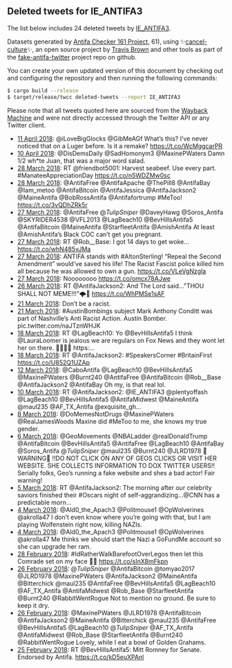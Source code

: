 ## Deleted tweets for IE_ANTIFA3

The list below includes 24 deleted tweets by
[IE_ANTIFA3](https://twitter.com/IE_ANTIFA3).



Datasets generated by [Antifa Checker 161 Project](https://twitter.com/antifacheck161), 61), using ✨[cancel-culture](https://github.com/travisbrown/cancel-culture)✨, an open source project by 
[Travis Brown](https://twitter.com/travisbrown) and other tools as part of the 
[fake-antifa-twitter](https://github.com/antifacheck161/fake-antifa-twitter) project repo on github.

You can create your own updated version of this document by checking out and configuring the
repository and then running the following commands:

```bash
$ cargo build --release
$ target/release/twcc deleted-tweets --report IE_ANTIFA3
```

Please note that all tweets quoted here are sourced from the
[Wayback Machine](https://web.archive.org) and were not directly accessed through the Twitter API or
any Twitter client.

* [11 April 2018](https://web.archive.org/web/20180411212156/https://twitter.com/IE_ANTIFA3/status/984179768575705088): @iLoveBigGlocks @GibMeAGf What’s this? I’ve never noticed that on a Luger before. Is it a remake? https://t.co/WcMggcarPR <!--984179768575705088-->
* [10 April 2018](https://web.archive.org/web/20180410032459/https://twitter.com/IE_ANTIFA3/status/983546357376991233): @DisDemsDaily @SadHomonym3 @MaxinePWaters Damn 1/2 wh*te Juan, that was a major word salad. <!--983546357376991233-->
* [28 March 2018](https://web.archive.org/web/20180328183038/https://twitter.com/IE_ANTIFA3/status/979063229409193984): RT @friendbot5001: Harvest seabeef. Use every part. #ManateeAppreciationDay https://t.co/n5WDZMw0sc <!--979063229409193984-->
* [28 March 2018](https://web.archive.org/web/20180328010233/https://twitter.com/IE_ANTIFA3/status/978799470585421826): @AntifaFree @AntifaApache @ThePill8 @AntifaBay @Iam_metoo @AntifaBitcoin @AntifaJessica @AntifaJackson2 @MaineAntifa @BobRossAntifa @Antifafortrump #MeToo! https://t.co/3vQDhZRk5r <!--978799470585421826-->
* [27 March 2018](https://web.archive.org/web/20180327230200/https://twitter.com/IE_ANTIFA3/status/978769133201338369): @AntifaFree @_TulipSniper_ @DaveyHawg @Soros_Antifa @SKYRIDER4538 @VFL2013 @LagBeach10 @BevHillsAntifa5 @AntifaBitcoin @MaineAntifa @StarfleetAntifa @AmishAntifa At least @AmishAntifa’s Black COC can’t get you pregnant. <!--978769133201338369-->
* [27 March 2018](https://web.archive.org/web/20180327223420/https://twitter.com/IE_ANTIFA3/status/978762170669219841): RT @Rob__Base: I got 14 days to get woke... https://t.co/whN485vJMa <!--978762170669219841-->
* [27 March 2018](https://web.archive.org/web/20180327172922/https://twitter.com/IE_ANTIFA3/status/978685423290482688): ANTIFA stands with #AltonSterling!  “Repeal the Second Amendment” would’ve saved his life!  The Racist Fascist police killed him all because he was allowed to own a gun. https://t.co/VLeVgNzgIa <!--978685423290482688-->
* [27 March 2018](https://web.archive.org/web/20180327024606/https://twitter.com/IE_ANTIFA3/status/978463141959888896): Noooooooo https://t.co/omcx78AJwe <!--978463141959888896-->
* [26 March 2018](https://web.archive.org/web/20180326171727/https://twitter.com/IE_ANTIFA3/status/978320036497580035): RT @AntifaJackson2: And The Lord said..."THOU SHALL NOT MEME!!!"🌩️🤪 https://t.co/WhPMSe1sAF <!--978320036497580035-->
* [21 March 2018](https://web.archive.org/web/20180321151424/https://twitter.com/IE_ANTIFA3/status/976457036538920965): Don’t be a racist. <!--976458839372455936-->
* [21 March 2018](https://web.archive.org/web/20180321151424/https://twitter.com/IE_ANTIFA3/status/976457036538920965): #AustinBombings  subject Mark Anthony Conditt was part of Nashville’s Anti Racist Action.  Austin Bomber. pic.twitter.com/naJTznWHJK <!--976457036538920965-->
* [18 March 2018](https://web.archive.org/web/20180318210942/https://twitter.com/IE_ANTIFA3/status/975479381194825728): RT @LagBeach10: Yo @BevHillsAntifa5 I think @LauraLoomer is jealous we are regulars on Fox News and they wont let her on there. ✊🏿🦄🌈 https:… <!--975479381194825728-->
* [18 March 2018](https://web.archive.org/web/20180318175411/https://twitter.com/IE_ANTIFA3/status/975430177806155776): RT @AntifaJackson2: #SpeakersCorner #BritainFirst https://t.co/U852Q1UZAp <!--975430177806155776-->
* [12 March 2018](https://web.archive.org/web/20180312030748/https://twitter.com/IE_ANTIFA3/status/973032784947167232): @CaboAntifa @LagBeach10 @BevHillsAntifa5 @MaxinePWaters @Burnt240 @AntifaFree @AntifaBitcoin @Rob__Base @AntifaJackson2 @AntifaBay Oh my, is that real lol. <!--973032784947167232-->
* [10 March 2018](https://web.archive.org/web/20180310212742/https://twitter.com/IE_ANTIFA3/status/972584808109846528): RT @AntifaJackson2: @IE_ANTIFA3 @plentyoffash @LagBeach10 @BevHillsAntifa5 @AntifaMidwest @MaineAntifa @maul235 @AF_TX_Antifa @exquisite_gh… <!--972584808109846528-->
* [ 8 March 2018](https://web.archive.org/web/20180308135022/https://twitter.com/IE_ANTIFA3/status/971744940693757958): @DoMemesNotDrugs @MaxinePWaters @RealJamesWoods Maxine did #MeToo to me, she knows my true gender. <!--971744940693757958-->
* [ 6 March 2018](https://web.archive.org/web/20180306195552/https://twitter.com/IE_ANTIFA3/status/971112146015633408): @GeoMovements @NBALadder @realDonaldTrump @AntifaBitcoin @BevHillsAntifa5 @AntifaFree @LagBeach10 @AntifaBay @Soros_Antifa @_TulipSniper_ @maul235 @Burnt240 @JLRD1978 🚨WARNING🚨  ‼️DO NOT CLICK ON ANY OF GEOS CLICKS OR VISIT HER WEBSITE. SHE COLLECTS INFORMATION TO DOX TWITTER USERS‼️  Serially folks, Geo’s running a fake website and shes a bad actor! Fair warning! <!--971112146015633408-->
* [ 5 March 2018](https://web.archive.org/web/20180305171752/https://twitter.com/IE_ANTIFA3/status/970709996169121792): RT @AntifaJackson2: The morning after our celebrity saviors finished their #Oscars night of self-aggrandizing...@CNN has a predictable morn… <!--970709996169121792-->
* [ 4 March 2018](https://web.archive.org/web/20180304033113/https://twitter.com/IE_ANTIFA3/status/970139575011049472): @Ald0_the_Apach3 @Politmouse1 @OpWolverines @akrolla47 I don’t even know where you’re going with that, but I am playing Wolfenstein right now, killing NAZIs. <!--970139575011049472-->
* [ 4 March 2018](https://web.archive.org/web/20180304003128/https://twitter.com/IE_ANTIFA3/status/970094339450814464): @Ald0_the_Apach3 @Politmouse1 @OpWolverines @akrolla47 Me thinks we should start the Nazi a GoFundMe account so she can upgrade her ram. <!--970094339450814464-->
* [28 February 2018](https://web.archive.org/web/20180228221404/https://twitter.com/IE_ANTIFA3/status/968972597990838272): #IdRatherWalkBarefootOverLegos then let this Comrade set on my face ✊🏿 https://t.co/sInX8mFkpn <!--968972597990838272-->
* [26 February 2018](https://web.archive.org/web/20180226141458/https://twitter.com/IE_ANTIFA3/status/968127252792619008): @_TulipSniper_ @AntifaBitcoin @tomyao2017 @JLRD1978 @MaxinePWaters @AntifaJackson2 @MaineAntifa @Bitterchick @maul235 @AntifaFree @BevHillsAntifa5 @LagBeach10 @AF_TX_Antifa @AntifaMidwest @Rob_Base @StarfleetAntifa @Burnt240 @RabbitWentRogue Not to mention no ground. Be sure to keep it dry. <!--968127252792619008-->
* [26 February 2018](https://web.archive.org/web/20180226033340/https://twitter.com/IE_ANTIFA3/status/967965864401108992): @MaxinePWaters @JLRD1978 @AntifaBitcoin @AntifaJackson2 @MaineAntifa @Bitterchick @maul235 @AntifaFree @BevHillsAntifa5 @LagBeach10 @_TulipSniper_ @AF_TX_Antifa @AntifaMidwest @Rob_Base @StarfleetAntifa @Burnt240 @RabbitWentRogue Lovely, while I eat a bowl of Golden Grahams. <!--967965864401108992-->
* [25 February 2018](https://web.archive.org/web/20180225181849/https://twitter.com/IE_ANTIFA3/status/967826231809925120): RT @BevHillsAntifa5: Mitt Romney for Senate.  Endorsed by Antifa. https://t.co/kD5euXPAnl <!--967826231809925120-->

